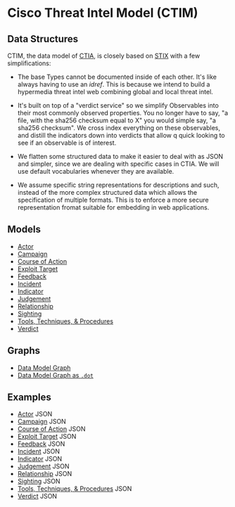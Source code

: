 # Cisco Threat Intel Model (CTIM)

## Data Structures

CTIM, the data model of [CTIA](https://github.com/threatgrid/ctia), is
closely based on [STIX](http://stixproject.github.io/data-model/) with
a few simplifications:

  * The base Types cannot be documented inside of each other.  It's
  like always having to use an _idref_.  This is because we intend to
  build a hypermedia threat intel web combining global and local
  threat intel.

  * It's built on top of a "verdict service" so we simplify
  Observables into their most commonly observed properties.  You no
  longer have to say, "a file, with the sha256 checksum equal to X"
  you would simple say, "a sha256 checksum".  We cross index
  everything on these observables, and distill the indicators down
  into verdicts that allow q quick looking to see if an observable is
  of interest.

  * We flatten some structured data to make it easier to deal with as
  JSON and simpler, since we are dealing with specific cases in CTIA.
  We will use default vocabularies whenever they are available.

  * We assume specific string representations for descriptions and
  such, instead of the more complex structured data which allows the
  specification of multiple formats.  This is to enforce a more secure
  representation fromat suitable for embedding in web applications.

## Models

- [Actor](structures/actor.md)
- [Campaign](structures/campaign.md)
- [Course of Action](structures/coa.md)
- [Exploit Target](structures/exploit_target.md)
- [Feedback](structures/feedback.md)
- [Incident](structures/incident.md)
- [Indicator](structures/indicator.md)
- [Judgement](structures/judgement.md)
- [Relationship](structures/relationship.md)
- [Sighting](structures/sighting.md)
- [Tools, Techniques, & Procedures](structures/ttp.md)
- [Verdict](structures/verdict.md)

## Graphs

- [Data Model Graph](img/model.png)
- [Data Model Graph as `.dot`](graph/model.dot)

## Examples

- [Actor](json/actor.json) JSON
- [Campaign](json/campaign.json) JSON
- [Course of Action](json/coa.json) JSON
- [Exploit Target](json/exploit_target.json) JSON
- [Feedback](json/feedback.json) JSON
- [Incident](incident.json) JSON
- [Indicator](json/indicator.json) JSON
- [Judgement](json/judgement.json) JSON
- [Relationship](json/relationship.json) JSON
- [Sighting](json/sighting.json) JSON
- [Tools, Techniques, & Procedures](json/ttp.json) JSON
- [Verdict](json/verdict.json) JSON
